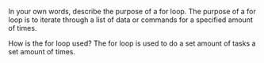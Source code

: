 In your own words, describe the purpose of a for loop.
The purpose of a for loop is to iterate through a list of data or commands for a specified amount of times.

How is the for loop used?
The for loop is used to do a set amount of tasks a set amount of times.